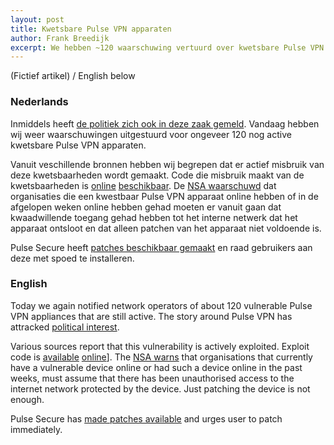 ```yaml
---
layout: post
title: Kwetsbare Pulse VPN apparaten
author: Frank Breedijk
excerpt: We hebben ~120 waarschuwing vertuurd over kwetsbare Pulse VPN apparaten. Misbruik van Pulse VPN kwetsbaarheid is "zeer makkelijk" / We notified of ~120 vulnerable Puls VPN devices. Abusing the vulnerability is "very easy"
---
```

(Fictief artikel) / English below

### Nederlands

Inmiddels heeft [de politiek zich ook in deze zaak gemeld](https://www.security.nl/posting/626138). Vandaag hebben wij weer waarschuwingen uitgestuurd voor ongeveer 120 nog active kwetsbare Pulse VPN apparaten.

Vanuit veschillende bronnen hebben wij begrepen dat er actief misbruik van deze kwetsbaarheden wordt gemaakt. Code die misbruik maakt van de kwetsbaarheden is [online](https://www.exploit-db.com/exploits/47297) [beschikbaar](https://www.exploit-db.com/exploits/47354). De [NSA waarschuwd](https://www.agconnect.nl/artikel/lekke-vpns-patchen-niet-afdoende-waarschuwt-nsa) dat organisaties die een kwestbaar Pulse VPN apparaat online hebben of in de afgelopen weken online hebben gehad moeten er vanuit gaan dat kwaadwillende toegang gehad hebben tot het interne netwerk dat het apparaat ontsloot en dat alleen patchen van het apparaat niet voldoende is.

Pulse Secure heeft [patches beschikbaar gemaakt](https://kb.pulsesecure.net/articles/Pulse_Security_Advisories/SA44101) en raad gebruikers aan deze met spoed te installeren.

### English

Today we again notified network operators of about 120 vulnerable Pulse VPN appliances that are still active. The story around Pulse VPN has attracked [political interest](https://www.tellerreport.com/tech/2019-10-01---%22grapperhaus-wants-the-government-to-intervene-in-poorly-secured-companies%22-.ByG5OtlOr.html).

Various sources report that this vulnerability is actively exploited. Exploit code is [available](https://www.exploit-db.com/exploits/47297) [online](https://www.exploit-db.com/exploits/47354)]. The [NSA warns](https://media.defense.gov/2019/Oct/07/2002191601/-1/-1/0/CSA-MITIGATING-RECENT-VPN-VULNERABILITIES.PDF) that organisations that currently have a vulnerable device online or had such a device online in the past weeks, must assume that there has been unauthorised access to the internet network protected by the device. Just patching the device is not enough.

Pulse Secure has [made patches available](https://kb.pulsesecure.net/articles/Pulse_Security_Advisories/SA44101) and urges user to patch immediately.